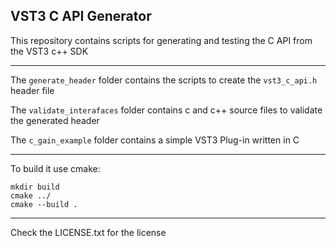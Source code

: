 ## VST3 C API Generator

This repository contains scripts for generating and testing the C API from the VST3 c++ SDK

---

The `generate_header` folder contains the scripts to create the `vst3_c_api.h` header file

The `validate_interafaces` folder contains c and c++ source files to validate the generated header

The `c_gain_example` folder contains a simple VST3 Plug-in written in C

---

To build it use cmake:

	mkdir build
	cmake ../
	cmake --build .

---

Check the LICENSE.txt for the license
